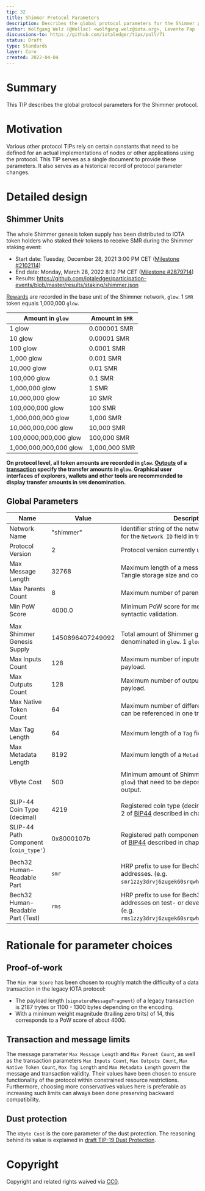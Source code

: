 ```yaml
---
tip: 32
title: Shimmer Protocol Parameters
description: Describes the global protocol parameters for the Shimmer protocol
author: Wolfgang Welz (@Wollac) <wolfgang.welz@iota.org>, Levente Pap (@lzpap) <levente.pap@iota.org>
discussions-to: https://github.com/iotaledger/tips/pull/71
status: Draft
type: Standards
layer: Core
created: 2022-04-04
---
```


# Summary

This TIP describes the global protocol parameters for the Shimmer protocol.

# Motivation

Various other protocol TIPs rely on certain constants that need to be defined for an actual implementations of nodes or other applications using the protocol. This TIP serves as a single document to provide these parameters. It also serves as a historical record of protocol parameter changes.

# Detailed design

## Shimmer Units

The whole Shimmer genesis token supply has been distributed to IOTA token holders who staked their tokens to receive SMR during
the Shimmer staking event:
 - Start date: Tuesday, December 28, 2021 3:00 PM CET ([Milestone #2102114](https://explorer.iota.org/mainnet/milestone/2102114))
 - End date: Monday, March 28, 2022 8:12 PM CET ([Milestone #2879714](https://explorer.iota.org/mainnet/milestone/2879714))
 - Results: https://github.com/iotaledger/participation-events/blob/master/results/staking/shimmer.json

[Rewards](https://raw.githubusercontent.com/iotaledger/participation-events/master/results/staking/shimmer.json) are recorded in the base unit of the Shimmer network, `glow`. 1 `SMR` token equals 1,000,000 `glow`.

| Amount in `glow`       | Amount in `SMR` |
|------------------------|-----------------|
| 1 glow                 | 0.000001 SMR    |
| 10 glow                | 0.00001 SMR     |
| 100 glow               | 0.0001 SMR      |
| 1,000 glow             | 0.001 SMR       |
| 10,000 glow            | 0.01 SMR        |
| 100,000 glow           | 0.1 SMR         |
| 1,000,000 glow         | 1 SMR           |
| 10,000,000 glow        | 10 SMR          |
| 100,000,000 glow       | 100 SMR         |
| 1,000,000,000 glow     | 1,000 SMR       |
| 10,000,000,000 glow    | 10,000 SMR      |
| 100,0000,000,000 glow  | 100,000 SMR     |
| 1,000,000,000,000 glow | 1,000,000 SMR   |

**On protocol level, all token amounts are recorded in `glow`. [Outputs](https://github.com/lzpap/tips/blob/master/tips/TIP-0018/tip-0018.md#output-design)
of a [transaction](https://github.com/lzpap/tips/blob/tx-updates/tips/TIP-0020/tip-0020.md#structure) specify the
transfer amounts in `glow`. Graphical user interfaces of explorers, wallets and other tools are recommended to display
transfer amounts in `SMR` denomination.**

## Global Parameters

| Name                                  | Value            | Description                                                                                                                                                      |
|---------------------------------------|------------------|------------------------------------------------------------------------------------------------------------------------------------------------------------------|
| Network Name                          | "shimmer"        | Identifier string of the network. Its hash it used for the `Network ID` field in transactions.                                                                   |
| Protocol Version                      | 2                | Protocol version currently used by the network                                                                                                                   |
| Max Message Length                    | 32768            | Maximum length of a message in bytes. Limits Tangle storage size and communication costs.                                                                        |
| Max Parents Count                     | 8                | Maximum number of parents of a message.                                                                                                                          |
| Min PoW Score                         | 4000.0           | Minimum PoW score for messages to pass syntactic validation.                                                                                                     |
|                                       |                  |                                                                                                                                                                  |
| Max Shimmer Genesis Supply            | 1450896407249092 | Total amount of Shimmer genesis supply denominated in `glow`. 1 `glow` = 0.000001 `SMR`                                                                          |
| Max Inputs Count                      | 128              | Maximum number of inputs in a transaction payload.                                                                                                               |
| Max Outputs Count                     | 128              | Maximum number of outputs in a transaction payload.                                                                                                              |
| Max Native Token Count                | 64               | Maximum number of different native tokens that can be referenced in one transaction.                                                                             |
|                                       |                  |                                                                                                                                                                  |
| Max Tag Length                        | 64               | Maximum length of a `Tag` field in bytes.                                                                                                                        |
| Max Metadata Length                   | 8192             | Maximum length of a `Metadata` field in bytes.                                                                                                                   |
|                                       |                  |                                                                                                                                                                  |
| VByte Cost                            | 500              | Minimum amount of Shimmer (denominated in `glow`) that need to be deposited per vbyte of an output.                                                              |
|                                       |                  |                                                                                                                                                                  |
| SLIP-44 Coin Type (decimal)           | 4219             | Registered coin type (decimal) for usage in level 2 of [BIP44](https://github.com/bitcoin/bips/blob/master/bip-0044.mediawiki) described in chapter "Coin type". |
| SLIP-44 Path Component (`coin_type'`) | 0x8000107b       | Registered path component for usage in level 2 of [BIP44](https://github.com/bitcoin/bips/blob/master/bip-0044.mediawiki) described in chapter "Coin type".      |
|                                       |                  |                                                                                                                                                                  |
| Bech32 Human-Readable Part            | `smr`            | HRP prefix to use for Bech32 encoded Shimmer addresses. (e.g. `smr1zzy3drvj6zugek60srqwhqctkjldx3qle5n4963c`)                                                    |
| Bech32 Human-Readable Part (Test)     | `rms`            | HRP prefix to use for Bech32 encoded Shimmer addresses on test- or development networks. (e.g. `rms1zzy3drvj6zugek60srqwhqctkjldx3qle55ke5wh`)                   |

# Rationale for parameter choices

## Proof-of-work

The `Min PoW Score` has been chosen to roughly match the difficulty of a data transaction in the legacy IOTA protocol:
- The payload length (`signatureMessageFragment`) of a legacy transaction is 2187 trytes or 1100 - 1300 bytes depending on the encoding.
- With a minimum weight magnitude (trailing zero trits) of 14, this corresponds to a PoW score of about 4000.

## Transaction and message limits

The message parameter `Max Message Length` and `Max Parent Count`, as well as the transaction parameters `Max Inputs Count`, `Max Outputs Count`, `Max Native Token Count`, `Max Tag Length` and `Max Metadata Length` govern the message and transaction validity. Their values have been chosen to ensure functionality of the protocol within constrained resource restrictions. Furthermore, choosing more conservatives values here is preferable as increasing such limits can always been done preserving backward compatibility.

## Dust protection

The `VByte Cost` is the core parameter of the dust protection. The reasoning behind its value is explained in [draft TIP-19 Dust Protection](https://github.com/iotaledger/protocol-rfcs/pull/39).

# Copyright

Copyright and related rights waived via [CC0](https://creativecommons.org/publicdomain/zero/1.0/).
